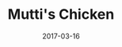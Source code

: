 ---
layout: recipe
title:  "Mutti's Chicken"
image:
imagecredit: 
date: 2017-03-16

authorName: Grandma Mutti
authorURL: 
sourceName: 
sourceURL: 
category: dinner
tags:
  - poultry
yield: 6
prepTime: 15 
cookTime: 25

ingredients:
- Defrosted whole chicken 1
- Salt & Pepper to cover chicken
- Butter, separated into small cubes 1 stick
- Flour to cover chicken
- Garlic Powder to cover chicken

directions:
- Remove giblets and set aside
- Rinse chicken and place in roasting pan or glass casserole dish
- Add giblets to pan/dish
- Put flour into a shaker if possible
- Salt and heavily pepper chicken. We like lots of pepper.
- Add lots of garlic powder
- Then shake or sprinkle chicken with enough flour to make a nice crust.
- Cut 1 cube butter into small chunks
- Dot chicken all over with butter
- Bake in 350 degree oven until brown
- During cooking process ladle juices over top of chicken

---